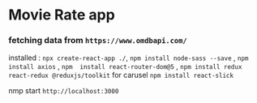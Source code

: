 # Movie Rate app 

### fetching data from `https://www.omdbapi.com/`

installed : `npx create-react-app ./`, `npm install node-sass --save` , `npm install axios` , `npm  install react-router-dom@5` , `npm install redux react-redux @reduxjs/toolkit` for carusel `npm install react-slick`


nmp start  `http://localhost:3000`


